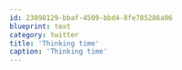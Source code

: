 ```yaml
---
id: 23098129-bbaf-4509-bbd4-8fe785286a96
blueprint: text
category: twitter
title: 'Thinking time'
caption: 'Thinking time'
---
```

